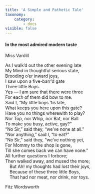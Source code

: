 ```yaml
---
title: 'A Simple and Pathetic Tale'
taxonomy:
    category:
        - docs
visible: false
---
```


#### In the most admired modern taste 

<div class="author">Miss Vardill</div>
  
As I walk’d out the other evening late  
My Mind in thoughtful serious state,  
Brooding o’er inward joys,  
I saw upon a five-barr’d gate  
Three little Boys.  
Yes — I am sure that there were three  
For each of them did bow to me.  
Said I, “My little boys ’tis late,  
What keeps you here upon this gate?  
Have you no things wherewith to play?  
Nor Top, nor Whip, nor Bat, nor Ball  
To make you busy, active, gay?”  
“No Sir,” said they, “we’ve none at all.”  
“Nor anything,” said I, “to eat?”  
“No Sir,” said they, “we’ve nothing yet,  
For Mommy to the shop is gone,  
Till she comes back we can have none.”  
All further questions I forbore;  
Then walked away, and mused the more;  
&emsp;But Ah! my thoughts had lost their joys,  
&emsp;Because of these three little Boys,  
&emsp;That had nor meat, nor drink, nor toys.  
  
Fitz Wordsworth